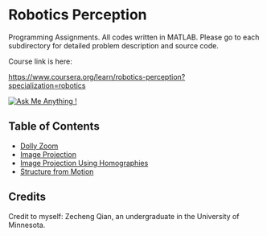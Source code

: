 # Robotics Perception
Programming Assignments. All codes written in MATLAB. Please go to each subdirectory for detailed problem description and source code. 

Course link is here:

https://www.coursera.org/learn/robotics-perception?specialization=robotics

[![Ask Me Anything !](https://img.shields.io/badge/Ask%20me-anything-1abc9c.svg)](https://GitHub.com/Naereen/ama)

## Table of Contents

+   [Dolly Zoom](./Dolly-Zoom)
+   [Image Projection](./Image-Projection)
+   [Image Projection Using Homographies](./Image-Projection-using-Homographies)
+   [Structure from Motion](./Structure-from-Motion)



## Credits

Credit to myself: Zecheng Qian, an undergraduate in the University of Minnesota.

